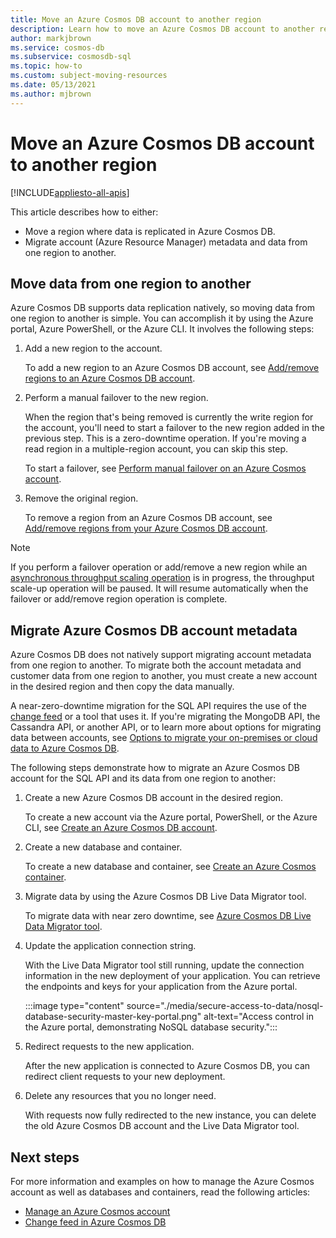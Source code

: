 ```yaml
---
title: Move an Azure Cosmos DB account to another region
description: Learn how to move an Azure Cosmos DB account to another region.
author: markjbrown
ms.service: cosmos-db
ms.subservice: cosmosdb-sql
ms.topic: how-to
ms.custom: subject-moving-resources
ms.date: 05/13/2021
ms.author: mjbrown
---
```


# Move an Azure Cosmos DB account to another region
[!INCLUDE[appliesto-all-apis](includes/appliesto-all-apis.md)]

This article describes how to either:

- Move a region where data is replicated in Azure Cosmos DB.
- Migrate account (Azure Resource Manager) metadata and data from one region to another.

## Move data from one region to another

Azure Cosmos DB supports data replication natively, so moving data from one region to another is simple. You can accomplish it by using the Azure portal, Azure PowerShell, or the Azure CLI. It involves the following steps:

1. Add a new region to the account.

    To add a new region to an Azure Cosmos DB account, see [Add/remove regions to an Azure Cosmos DB account](how-to-manage-database-account.md#addremove-regions-from-your-database-account).

1. Perform a manual failover to the new region.

    When the region that's being removed is currently the write region for the account, you'll need to start a failover to the new region added in the previous step. This is a zero-downtime operation. If you're moving a read region in a multiple-region account, you can skip this step. 
    
    To start a failover, see [Perform manual failover on an Azure Cosmos account](how-to-manage-database-account.md#manual-failover).

1. Remove the original region.

    To remove a region from an Azure Cosmos DB account, see [Add/remove regions from your Azure Cosmos DB account](how-to-manage-database-account.md#addremove-regions-from-your-database-account).

> [!NOTE]
> If you perform a failover operation or add/remove a new region while an [asynchronous throughput scaling operation](scaling-provisioned-throughput-best-practices.md#background-on-scaling-rus) is in progress, the throughput scale-up operation will be paused. It will resume automatically when the failover or add/remove region operation is complete. 

## Migrate Azure Cosmos DB account metadata

Azure Cosmos DB does not natively support migrating account metadata from one region to another. To migrate both the account metadata and customer data from one region to another, you must create a new account in the desired region and then copy the data manually. 

A near-zero-downtime migration for the SQL API requires the use of the [change feed](change-feed.md) or a tool that uses it. If you're migrating the MongoDB API, the Cassandra API, or another API, or to learn more about options for migrating data between accounts, see [Options to migrate your on-premises or cloud data to Azure Cosmos DB](cosmosdb-migrationchoices.md). 

The following steps demonstrate how to migrate an Azure Cosmos DB account for the SQL API and its data from one region to another:

1. Create a new Azure Cosmos DB account in the desired region.

    To create a new account via the Azure portal, PowerShell, or the Azure CLI, see [Create an Azure Cosmos DB account](how-to-manage-database-account.md#create-an-account).

1. Create a new database and container.

    To create a new database and container, see [Create an Azure Cosmos container](how-to-create-container.md).

1. Migrate data by using the Azure Cosmos DB Live Data Migrator tool.

    To migrate data with near zero downtime, see [Azure Cosmos DB Live Data Migrator tool](https://github.com/Azure-Samples/azure-cosmosdb-live-data-migrator).

1. Update the application connection string.

    With the Live Data Migrator tool still running, update the connection information in the new deployment of your application. You can retrieve the endpoints and keys for your application from the Azure portal.

    :::image type="content" source="./media/secure-access-to-data/nosql-database-security-master-key-portal.png" alt-text="Access control in the Azure portal, demonstrating NoSQL database security.":::

1. Redirect requests to the new application.

    After the new application is connected to Azure Cosmos DB, you can redirect client requests to your new deployment.

1. Delete any resources that you no longer need.

    With requests now fully redirected to the new instance, you can delete the old Azure Cosmos DB account and the Live Data Migrator tool.

## Next steps

For more information and examples on how to manage the Azure Cosmos account as well as databases and containers, read the following articles:

* [Manage an Azure Cosmos account](how-to-manage-database-account.md)
* [Change feed in Azure Cosmos DB](change-feed.md)
